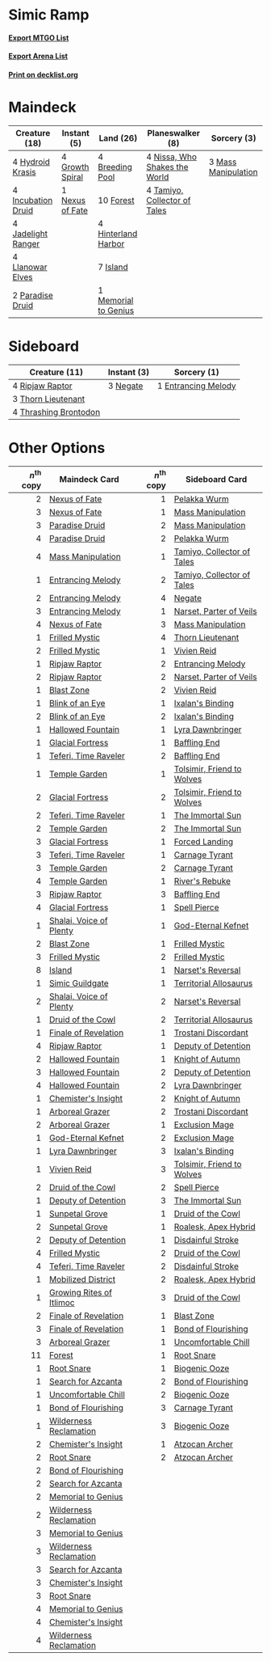 # Simic Ramp

#### [Export MTGO List](../collection/Simic%20Ramp/Simic%20Ramp.txt)
#### [Export Arena List](../collection/Simic%20Ramp/Simic%20Ramp_arena.txt)
#### [Print on decklist.org](http://decklist.org/?deckmain=4%09Breeding%20Pool%0A10%09Forest%0A4%09Growth%20Spiral%0A4%09Hinterland%20Harbor%0A4%09Hydroid%20Krasis%0A4%09Incubation%20Druid%0A7%09Island%0A4%09Jadelight%20Ranger%0A4%09Llanowar%20Elves%0A3%09Mass%20Manipulation%0A1%09Memorial%20to%20Genius%0A1%09Nexus%20of%20Fate%0A4%09Nissa,%20Who%20Shakes%20the%20World%0A2%09Paradise%20Druid%0A4%09Tamiyo,%20Collector%20of%20Tales&deckside=1%09Entrancing%20Melody%0A3%09Negate%0A4%09Ripjaw%20Raptor%0A3%09Thorn%20Lieutenant%0A4%09Thrashing%20Brontodon)
# Maindeck

|                                        Creature (18)                                        |                                       Instant (5)                                        |                                           Land (26)                                           |                                            Planeswalker (8)                                            |                                         Sorcery (3)                                          |
|---------------------------------------------------------------------------------------------|------------------------------------------------------------------------------------------|-----------------------------------------------------------------------------------------------|--------------------------------------------------------------------------------------------------------|----------------------------------------------------------------------------------------------|
|4 [Hydroid Krasis](http://gatherer.wizards.com/Pages/Card/Details.aspx?multiverseid=457327)  |4 [Growth Spiral](http://gatherer.wizards.com/Pages/Card/Details.aspx?multiverseid=457322)|4 [Breeding Pool](http://gatherer.wizards.com/Pages/Card/Details.aspx?multiverseid=97088)      |4 [Nissa, Who Shakes the World](http://gatherer.wizards.com/Pages/Card/Details.aspx?multiverseid=461096)|3 [Mass Manipulation](http://gatherer.wizards.com/Pages/Card/Details.aspx?multiverseid=457186)|
|4 [Incubation Druid](http://gatherer.wizards.com/Pages/Card/Details.aspx?multiverseid=457275)|1 [Nexus of Fate](http://gatherer.wizards.com/Pages/Card/Details.aspx?multiverseid=450253)|10 [Forest](http://gatherer.wizards.com/Pages/Card/Details.aspx?multiverseid=439860)           |4 [Tamiyo, Collector of Tales](http://gatherer.wizards.com/Pages/Card/Details.aspx?multiverseid=461147) |                                                                                              |
|4 [Jadelight Ranger](http://gatherer.wizards.com/Pages/Card/Details.aspx?multiverseid=439793)|                                                                                          |4 [Hinterland Harbor](http://gatherer.wizards.com/Pages/Card/Details.aspx?multiverseid=443128) |                                                                                                        |                                                                                              |
|4 [Llanowar Elves](http://gatherer.wizards.com/Pages/Card/Details.aspx?multiverseid=129626)  |                                                                                          |7 [Island](http://gatherer.wizards.com/Pages/Card/Details.aspx?multiverseid=439857)            |                                                                                                        |                                                                                              |
|2 [Paradise Druid](http://gatherer.wizards.com/Pages/Card/Details.aspx?multiverseid=461098)  |                                                                                          |1 [Memorial to Genius](http://gatherer.wizards.com/Pages/Card/Details.aspx?multiverseid=443131)|                                                                                                        |                                                                                              |


# Sideboard

|                                         Creature (11)                                          |                                    Instant (3)                                    |                                         Sorcery (1)                                          |
|------------------------------------------------------------------------------------------------|-----------------------------------------------------------------------------------|----------------------------------------------------------------------------------------------|
|4 [Ripjaw Raptor](http://gatherer.wizards.com/Pages/Card/Details.aspx?multiverseid=435359)      |3 [Negate](http://gatherer.wizards.com/Pages/Card/Details.aspx?multiverseid=423707)|1 [Entrancing Melody](http://gatherer.wizards.com/Pages/Card/Details.aspx?multiverseid=435207)|
|3 [Thorn Lieutenant](http://gatherer.wizards.com/Pages/Card/Details.aspx?multiverseid=447339)   |                                                                                   |                                                                                              |
|4 [Thrashing Brontodon](http://gatherer.wizards.com/Pages/Card/Details.aspx?multiverseid=456570)|                                                                                   |                                                                                              |


# Other Options

|*n*<sup>th</sup> copy|                                           Maindeck Card                                           |*n*<sup>th</sup> copy|                                           Sideboard Card                                            |
|--------------------:|---------------------------------------------------------------------------------------------------|--------------------:|-----------------------------------------------------------------------------------------------------|
|                    2|[Nexus of Fate](http://gatherer.wizards.com/Pages/Card/Details.aspx?multiverseid=450253)           |                    1|[Pelakka Wurm](http://gatherer.wizards.com/Pages/Card/Details.aspx?multiverseid=382322)              |
|                    3|[Nexus of Fate](http://gatherer.wizards.com/Pages/Card/Details.aspx?multiverseid=450253)           |                    1|[Mass Manipulation](http://gatherer.wizards.com/Pages/Card/Details.aspx?multiverseid=457186)         |
|                    3|[Paradise Druid](http://gatherer.wizards.com/Pages/Card/Details.aspx?multiverseid=461098)          |                    2|[Mass Manipulation](http://gatherer.wizards.com/Pages/Card/Details.aspx?multiverseid=457186)         |
|                    4|[Paradise Druid](http://gatherer.wizards.com/Pages/Card/Details.aspx?multiverseid=461098)          |                    2|[Pelakka Wurm](http://gatherer.wizards.com/Pages/Card/Details.aspx?multiverseid=382322)              |
|                    4|[Mass Manipulation](http://gatherer.wizards.com/Pages/Card/Details.aspx?multiverseid=457186)       |                    1|[Tamiyo, Collector of Tales](http://gatherer.wizards.com/Pages/Card/Details.aspx?multiverseid=461147)|
|                    1|[Entrancing Melody](http://gatherer.wizards.com/Pages/Card/Details.aspx?multiverseid=435207)       |                    2|[Tamiyo, Collector of Tales](http://gatherer.wizards.com/Pages/Card/Details.aspx?multiverseid=461147)|
|                    2|[Entrancing Melody](http://gatherer.wizards.com/Pages/Card/Details.aspx?multiverseid=435207)       |                    4|[Negate](http://gatherer.wizards.com/Pages/Card/Details.aspx?multiverseid=423707)                    |
|                    3|[Entrancing Melody](http://gatherer.wizards.com/Pages/Card/Details.aspx?multiverseid=435207)       |                    1|[Narset, Parter of Veils](http://gatherer.wizards.com/Pages/Card/Details.aspx?multiverseid=460988)   |
|                    4|[Nexus of Fate](http://gatherer.wizards.com/Pages/Card/Details.aspx?multiverseid=450253)           |                    3|[Mass Manipulation](http://gatherer.wizards.com/Pages/Card/Details.aspx?multiverseid=457186)         |
|                    1|[Frilled Mystic](http://gatherer.wizards.com/Pages/Card/Details.aspx?multiverseid=457318)          |                    4|[Thorn Lieutenant](http://gatherer.wizards.com/Pages/Card/Details.aspx?multiverseid=447339)          |
|                    2|[Frilled Mystic](http://gatherer.wizards.com/Pages/Card/Details.aspx?multiverseid=457318)          |                    1|[Vivien Reid](http://gatherer.wizards.com/Pages/Card/Details.aspx?multiverseid=447344)               |
|                    1|[Ripjaw Raptor](http://gatherer.wizards.com/Pages/Card/Details.aspx?multiverseid=435359)           |                    2|[Entrancing Melody](http://gatherer.wizards.com/Pages/Card/Details.aspx?multiverseid=435207)         |
|                    2|[Ripjaw Raptor](http://gatherer.wizards.com/Pages/Card/Details.aspx?multiverseid=435359)           |                    2|[Narset, Parter of Veils](http://gatherer.wizards.com/Pages/Card/Details.aspx?multiverseid=460988)   |
|                    1|[Blast Zone](http://gatherer.wizards.com/Pages/Card/Details.aspx?multiverseid=461171)              |                    2|[Vivien Reid](http://gatherer.wizards.com/Pages/Card/Details.aspx?multiverseid=447344)               |
|                    1|[Blink of an Eye](http://gatherer.wizards.com/Pages/Card/Details.aspx?multiverseid=442934)         |                    1|[Ixalan's Binding](http://gatherer.wizards.com/Pages/Card/Details.aspx?multiverseid=435168)          |
|                    2|[Blink of an Eye](http://gatherer.wizards.com/Pages/Card/Details.aspx?multiverseid=442934)         |                    2|[Ixalan's Binding](http://gatherer.wizards.com/Pages/Card/Details.aspx?multiverseid=435168)          |
|                    1|[Hallowed Fountain](http://gatherer.wizards.com/Pages/Card/Details.aspx?multiverseid=97071)        |                    1|[Lyra Dawnbringer](http://gatherer.wizards.com/Pages/Card/Details.aspx?multiverseid=442914)          |
|                    1|[Glacial Fortress](http://gatherer.wizards.com/Pages/Card/Details.aspx?multiverseid=190562)        |                    1|[Baffling End](http://gatherer.wizards.com/Pages/Card/Details.aspx?multiverseid=439658)              |
|                    1|[Teferi, Time Raveler](http://gatherer.wizards.com/Pages/Card/Details.aspx?multiverseid=461148)    |                    2|[Baffling End](http://gatherer.wizards.com/Pages/Card/Details.aspx?multiverseid=439658)              |
|                    1|[Temple Garden](http://gatherer.wizards.com/Pages/Card/Details.aspx?multiverseid=405112)           |                    1|[Tolsimir, Friend to Wolves](http://gatherer.wizards.com/Pages/Card/Details.aspx?multiverseid=461151)|
|                    2|[Glacial Fortress](http://gatherer.wizards.com/Pages/Card/Details.aspx?multiverseid=190562)        |                    2|[Tolsimir, Friend to Wolves](http://gatherer.wizards.com/Pages/Card/Details.aspx?multiverseid=461151)|
|                    2|[Teferi, Time Raveler](http://gatherer.wizards.com/Pages/Card/Details.aspx?multiverseid=461148)    |                    1|[The Immortal Sun](http://gatherer.wizards.com/Pages/Card/Details.aspx?multiverseid=439844)          |
|                    2|[Temple Garden](http://gatherer.wizards.com/Pages/Card/Details.aspx?multiverseid=405112)           |                    2|[The Immortal Sun](http://gatherer.wizards.com/Pages/Card/Details.aspx?multiverseid=439844)          |
|                    3|[Glacial Fortress](http://gatherer.wizards.com/Pages/Card/Details.aspx?multiverseid=190562)        |                    1|[Forced Landing](http://gatherer.wizards.com/Pages/Card/Details.aspx?multiverseid=461088)            |
|                    3|[Teferi, Time Raveler](http://gatherer.wizards.com/Pages/Card/Details.aspx?multiverseid=461148)    |                    1|[Carnage Tyrant](http://gatherer.wizards.com/Pages/Card/Details.aspx?multiverseid=435334)            |
|                    3|[Temple Garden](http://gatherer.wizards.com/Pages/Card/Details.aspx?multiverseid=405112)           |                    2|[Carnage Tyrant](http://gatherer.wizards.com/Pages/Card/Details.aspx?multiverseid=435334)            |
|                    4|[Temple Garden](http://gatherer.wizards.com/Pages/Card/Details.aspx?multiverseid=405112)           |                    1|[River's Rebuke](http://gatherer.wizards.com/Pages/Card/Details.aspx?multiverseid=435223)            |
|                    3|[Ripjaw Raptor](http://gatherer.wizards.com/Pages/Card/Details.aspx?multiverseid=435359)           |                    3|[Baffling End](http://gatherer.wizards.com/Pages/Card/Details.aspx?multiverseid=439658)              |
|                    4|[Glacial Fortress](http://gatherer.wizards.com/Pages/Card/Details.aspx?multiverseid=190562)        |                    1|[Spell Pierce](http://gatherer.wizards.com/Pages/Card/Details.aspx?multiverseid=425876)              |
|                    1|[Shalai, Voice of Plenty](http://gatherer.wizards.com/Pages/Card/Details.aspx?multiverseid=442923) |                    1|[God-Eternal Kefnet](http://gatherer.wizards.com/Pages/Card/Details.aspx?multiverseid=460980)        |
|                    2|[Blast Zone](http://gatherer.wizards.com/Pages/Card/Details.aspx?multiverseid=461171)              |                    1|[Frilled Mystic](http://gatherer.wizards.com/Pages/Card/Details.aspx?multiverseid=457318)            |
|                    3|[Frilled Mystic](http://gatherer.wizards.com/Pages/Card/Details.aspx?multiverseid=457318)          |                    2|[Frilled Mystic](http://gatherer.wizards.com/Pages/Card/Details.aspx?multiverseid=457318)            |
|                    8|[Island](http://gatherer.wizards.com/Pages/Card/Details.aspx?multiverseid=439857)                  |                    1|[Narset's Reversal](http://gatherer.wizards.com/Pages/Card/Details.aspx?multiverseid=460989)         |
|                    1|[Simic Guildgate](http://gatherer.wizards.com/Pages/Card/Details.aspx?multiverseid=376500)         |                    1|[Territorial Allosaurus](http://gatherer.wizards.com/Pages/Card/Details.aspx?multiverseid=443072)    |
|                    2|[Shalai, Voice of Plenty](http://gatherer.wizards.com/Pages/Card/Details.aspx?multiverseid=442923) |                    2|[Narset's Reversal](http://gatherer.wizards.com/Pages/Card/Details.aspx?multiverseid=460989)         |
|                    1|[Druid of the Cowl](http://gatherer.wizards.com/Pages/Card/Details.aspx?multiverseid=423773)       |                    2|[Territorial Allosaurus](http://gatherer.wizards.com/Pages/Card/Details.aspx?multiverseid=443072)    |
|                    1|[Finale of Revelation](http://gatherer.wizards.com/Pages/Card/Details.aspx?multiverseid=460978)    |                    1|[Trostani Discordant](http://gatherer.wizards.com/Pages/Card/Details.aspx?multiverseid=452958)       |
|                    4|[Ripjaw Raptor](http://gatherer.wizards.com/Pages/Card/Details.aspx?multiverseid=435359)           |                    1|[Deputy of Detention](http://gatherer.wizards.com/Pages/Card/Details.aspx?multiverseid=457309)       |
|                    2|[Hallowed Fountain](http://gatherer.wizards.com/Pages/Card/Details.aspx?multiverseid=97071)        |                    1|[Knight of Autumn](http://gatherer.wizards.com/Pages/Card/Details.aspx?multiverseid=452933)          |
|                    3|[Hallowed Fountain](http://gatherer.wizards.com/Pages/Card/Details.aspx?multiverseid=97071)        |                    2|[Deputy of Detention](http://gatherer.wizards.com/Pages/Card/Details.aspx?multiverseid=457309)       |
|                    4|[Hallowed Fountain](http://gatherer.wizards.com/Pages/Card/Details.aspx?multiverseid=97071)        |                    2|[Lyra Dawnbringer](http://gatherer.wizards.com/Pages/Card/Details.aspx?multiverseid=442914)          |
|                    1|[Chemister's Insight](http://gatherer.wizards.com/Pages/Card/Details.aspx?multiverseid=452782)     |                    2|[Knight of Autumn](http://gatherer.wizards.com/Pages/Card/Details.aspx?multiverseid=452933)          |
|                    1|[Arboreal Grazer](http://gatherer.wizards.com/Pages/Card/Details.aspx?multiverseid=461076)         |                    2|[Trostani Discordant](http://gatherer.wizards.com/Pages/Card/Details.aspx?multiverseid=452958)       |
|                    2|[Arboreal Grazer](http://gatherer.wizards.com/Pages/Card/Details.aspx?multiverseid=461076)         |                    1|[Exclusion Mage](http://gatherer.wizards.com/Pages/Card/Details.aspx?multiverseid=447191)            |
|                    1|[God-Eternal Kefnet](http://gatherer.wizards.com/Pages/Card/Details.aspx?multiverseid=460980)      |                    2|[Exclusion Mage](http://gatherer.wizards.com/Pages/Card/Details.aspx?multiverseid=447191)            |
|                    1|[Lyra Dawnbringer](http://gatherer.wizards.com/Pages/Card/Details.aspx?multiverseid=442914)        |                    3|[Ixalan's Binding](http://gatherer.wizards.com/Pages/Card/Details.aspx?multiverseid=435168)          |
|                    1|[Vivien Reid](http://gatherer.wizards.com/Pages/Card/Details.aspx?multiverseid=447344)             |                    3|[Tolsimir, Friend to Wolves](http://gatherer.wizards.com/Pages/Card/Details.aspx?multiverseid=461151)|
|                    2|[Druid of the Cowl](http://gatherer.wizards.com/Pages/Card/Details.aspx?multiverseid=423773)       |                    2|[Spell Pierce](http://gatherer.wizards.com/Pages/Card/Details.aspx?multiverseid=425876)              |
|                    1|[Deputy of Detention](http://gatherer.wizards.com/Pages/Card/Details.aspx?multiverseid=457309)     |                    3|[The Immortal Sun](http://gatherer.wizards.com/Pages/Card/Details.aspx?multiverseid=439844)          |
|                    1|[Sunpetal Grove](http://gatherer.wizards.com/Pages/Card/Details.aspx?multiverseid=420946)          |                    1|[Druid of the Cowl](http://gatherer.wizards.com/Pages/Card/Details.aspx?multiverseid=423773)         |
|                    2|[Sunpetal Grove](http://gatherer.wizards.com/Pages/Card/Details.aspx?multiverseid=420946)          |                    1|[Roalesk, Apex Hybrid](http://gatherer.wizards.com/Pages/Card/Details.aspx?multiverseid=461140)      |
|                    2|[Deputy of Detention](http://gatherer.wizards.com/Pages/Card/Details.aspx?multiverseid=457309)     |                    1|[Disdainful Stroke](http://gatherer.wizards.com/Pages/Card/Details.aspx?multiverseid=420705)         |
|                    4|[Frilled Mystic](http://gatherer.wizards.com/Pages/Card/Details.aspx?multiverseid=457318)          |                    2|[Druid of the Cowl](http://gatherer.wizards.com/Pages/Card/Details.aspx?multiverseid=423773)         |
|                    4|[Teferi, Time Raveler](http://gatherer.wizards.com/Pages/Card/Details.aspx?multiverseid=461148)    |                    2|[Disdainful Stroke](http://gatherer.wizards.com/Pages/Card/Details.aspx?multiverseid=420705)         |
|                    1|[Mobilized District](http://gatherer.wizards.com/Pages/Card/Details.aspx?multiverseid=461176)      |                    2|[Roalesk, Apex Hybrid](http://gatherer.wizards.com/Pages/Card/Details.aspx?multiverseid=461140)      |
|                    1|[Growing Rites of Itlimoc](http://gatherer.wizards.com/Pages/Card/Details.aspx?multiverseid=435346)|                    3|[Druid of the Cowl](http://gatherer.wizards.com/Pages/Card/Details.aspx?multiverseid=423773)         |
|                    2|[Finale of Revelation](http://gatherer.wizards.com/Pages/Card/Details.aspx?multiverseid=460978)    |                    1|[Blast Zone](http://gatherer.wizards.com/Pages/Card/Details.aspx?multiverseid=461171)                |
|                    3|[Finale of Revelation](http://gatherer.wizards.com/Pages/Card/Details.aspx?multiverseid=460978)    |                    1|[Bond of Flourishing](http://gatherer.wizards.com/Pages/Card/Details.aspx?multiverseid=461082)       |
|                    3|[Arboreal Grazer](http://gatherer.wizards.com/Pages/Card/Details.aspx?multiverseid=461076)         |                    1|[Uncomfortable Chill](http://gatherer.wizards.com/Pages/Card/Details.aspx?multiverseid=447218)       |
|                   11|[Forest](http://gatherer.wizards.com/Pages/Card/Details.aspx?multiverseid=439860)                  |                    1|[Root Snare](http://gatherer.wizards.com/Pages/Card/Details.aspx?multiverseid=447335)                |
|                    1|[Root Snare](http://gatherer.wizards.com/Pages/Card/Details.aspx?multiverseid=447335)              |                    1|[Biogenic Ooze](http://gatherer.wizards.com/Pages/Card/Details.aspx?multiverseid=457266)             |
|                    1|[Search for Azcanta](http://gatherer.wizards.com/Pages/Card/Details.aspx?multiverseid=435226)      |                    2|[Bond of Flourishing](http://gatherer.wizards.com/Pages/Card/Details.aspx?multiverseid=461082)       |
|                    1|[Uncomfortable Chill](http://gatherer.wizards.com/Pages/Card/Details.aspx?multiverseid=447218)     |                    2|[Biogenic Ooze](http://gatherer.wizards.com/Pages/Card/Details.aspx?multiverseid=457266)             |
|                    1|[Bond of Flourishing](http://gatherer.wizards.com/Pages/Card/Details.aspx?multiverseid=461082)     |                    3|[Carnage Tyrant](http://gatherer.wizards.com/Pages/Card/Details.aspx?multiverseid=435334)            |
|                    1|[Wilderness Reclamation](http://gatherer.wizards.com/Pages/Card/Details.aspx?multiverseid=457293)  |                    3|[Biogenic Ooze](http://gatherer.wizards.com/Pages/Card/Details.aspx?multiverseid=457266)             |
|                    2|[Chemister's Insight](http://gatherer.wizards.com/Pages/Card/Details.aspx?multiverseid=452782)     |                    1|[Atzocan Archer](http://gatherer.wizards.com/Pages/Card/Details.aspx?multiverseid=435331)            |
|                    2|[Root Snare](http://gatherer.wizards.com/Pages/Card/Details.aspx?multiverseid=447335)              |                    2|[Atzocan Archer](http://gatherer.wizards.com/Pages/Card/Details.aspx?multiverseid=435331)            |
|                    2|[Bond of Flourishing](http://gatherer.wizards.com/Pages/Card/Details.aspx?multiverseid=461082)     |                     |                                                                                                     |
|                    2|[Search for Azcanta](http://gatherer.wizards.com/Pages/Card/Details.aspx?multiverseid=435226)      |                     |                                                                                                     |
|                    2|[Memorial to Genius](http://gatherer.wizards.com/Pages/Card/Details.aspx?multiverseid=443131)      |                     |                                                                                                     |
|                    2|[Wilderness Reclamation](http://gatherer.wizards.com/Pages/Card/Details.aspx?multiverseid=457293)  |                     |                                                                                                     |
|                    3|[Memorial to Genius](http://gatherer.wizards.com/Pages/Card/Details.aspx?multiverseid=443131)      |                     |                                                                                                     |
|                    3|[Wilderness Reclamation](http://gatherer.wizards.com/Pages/Card/Details.aspx?multiverseid=457293)  |                     |                                                                                                     |
|                    3|[Search for Azcanta](http://gatherer.wizards.com/Pages/Card/Details.aspx?multiverseid=435226)      |                     |                                                                                                     |
|                    3|[Chemister's Insight](http://gatherer.wizards.com/Pages/Card/Details.aspx?multiverseid=452782)     |                     |                                                                                                     |
|                    3|[Root Snare](http://gatherer.wizards.com/Pages/Card/Details.aspx?multiverseid=447335)              |                     |                                                                                                     |
|                    4|[Memorial to Genius](http://gatherer.wizards.com/Pages/Card/Details.aspx?multiverseid=443131)      |                     |                                                                                                     |
|                    4|[Chemister's Insight](http://gatherer.wizards.com/Pages/Card/Details.aspx?multiverseid=452782)     |                     |                                                                                                     |
|                    4|[Wilderness Reclamation](http://gatherer.wizards.com/Pages/Card/Details.aspx?multiverseid=457293)  |                     |                                                                                                     |

